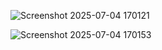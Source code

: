 ![Screenshot 2025-07-04 170121](https://github.com/user-attachments/assets/33f35f34-8c46-42b8-b967-5a6afca404ee)


![Screenshot 2025-07-04 170153](https://github.com/user-attachments/assets/3a08d643-bf30-4065-9185-8fae666f9132)
